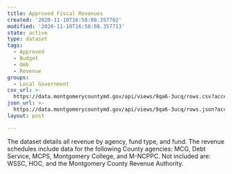 ```yaml
---
title: Approved Fiscal Revenues
created: '2020-11-10T16:58:08.357702'
modified: '2020-11-10T16:58:08.357713'
state: active
type: dataset
tags:
  - Approved
  - Budget
  - Omb
  - Revenue
groups:
  - Local Government
csv_url: >-
  https://data.montgomerycountymd.gov/api/views/9qa6-3ucq/rows.csv?accessType=DOWNLOAD
json_url: >-
  https://data.montgomerycountymd.gov/api/views/9qa6-3ucq/rows.json?accessType=DOWNLOAD
layout: post

---
```

The dataset details all revenue by agency, fund type, and fund. The revenue schedules include data for the following County agencies: MCG, Debt Service, MCPS, Montgomery College, and M-NCPPC. Not included are: WSSC, HOC, and the Montgomery County Revenue Authority.

